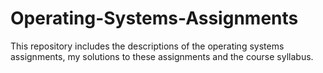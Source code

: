 # Operating-Systems-Assignments

This repository includes the descriptions of the operating systems
assignments, my solutions to these assignments and the course syllabus. 
